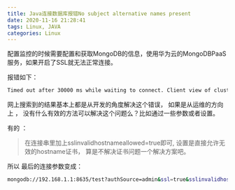 ```yaml
---
title: Java连接数据库报错No subject alternative names present
date: 2020-11-16 21:28:41
tags: Linux, JAVA
categories: Linux
---
```


配置监控的时候需要配置和获取MongoDB的信息，使用华为云的MongoDBPaaS服务，如果开启了SSL就无法正常连接。

<!-- more -->

报错如下： 

```bash
Timed out after 30000 ms while waiting to connect. Client view of cluster state is {type=UNKNOWN, servers=[{address=192.168.1.1:8635, type=UNKNOWN, state=CONNECTING, exception={com.mongodb.MongoSocketWriteException: Exception sending message}, caused by {javax.net.ssl.SSLHandshakeException: java.security.cert.CertificateException: No subject alternative names present}, caused by {java.security.cert.CertificateException: No subject alternative names present}}]
```

网上搜索到的结果基本上都是从开发的角度解决这个错误， 如果是从运维的方向上 ， 没有什么有效的方法可以解决这个问题么？比如通过一些参数或者设置。

有的 ： 

> 在连接串里加上sslinvalidhostnameallowed=true即可, 设置是直接允许无效的hostname证书， 算是不解决证书问题一个解决方案吧。

所以 最后的连接参数变成： 

```zsh
mongodb://192.168.1.1:8635/test?authSource=admin&ssl=true&sslinvalidhostnameallowed=true
```

